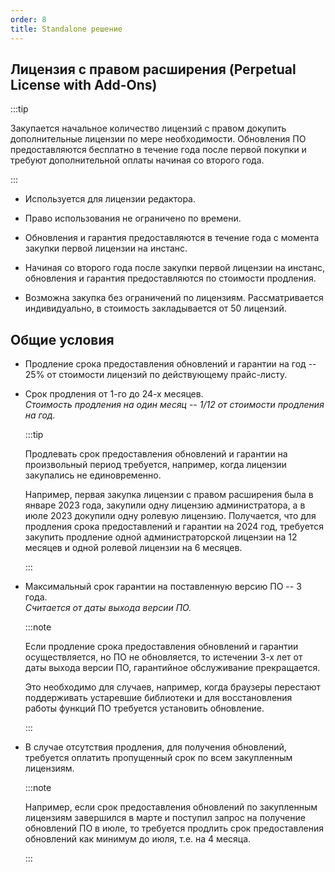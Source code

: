 ```yaml
---
order: 8
title: Standalone решение
---
```


## Лицензия с правом расширения (Perpetual License with Add-Ons)

:::tip 

Закупается начальное количество лицензий с правом докупить дополнительные лицензии по мере необходимости. Обновления ПО предоставляются бесплатно в течение года после первой покупки и требуют дополнительной оплаты начиная со второго года.

:::

-  Используется для лицензии редактора.

-  Право использования не ограничено по времени.

-  Обновления и гарантия предоставляются в течение года с момента закупки первой лицензии на инстанс.

-  Начиная со второго года после закупки первой лицензии на инстанс, обновления и гарантия предоставляются по стоимости продления.

-  Возможна закупка без ограничений по лицензиям. Рассматривается индивидуально, в стоимость закладывается от 50 лицензий.

## Общие условия

-  Продление срока предоставления обновлений и гарантии на год -- 25% от стоимости лицензий по действующему прайс-листу.

-  Срок продления от 1-го до 24-х месяцев.\
   *Стоимость продления на один месяц -- 1/12 от стоимости продления на год.*

   :::tip 

   Продлевать срок предоставления обновлений и гарантии на произвольный период требуется, например, когда лицензии закупались не единовременно.

   Например, первая закупка лицензии с правом расширения была в январе 2023 года, закупили одну лицензию администратора, а в июле 2023 докупили одну ролевую лицензию. Получается, что для продления срока предоставлений и гарантии на 2024 год, требуется закупить продление одной администраторской лицензии на 12 месяцев и одной ролевой лицензии на 6 месяцев.

   :::

-  Максимальный срок гарантии на поставленную версию ПО -- 3 года.\
   *Считается от даты выхода версии ПО.*

   :::note 

   Если продление срока предоставления обновлений и гарантии осуществляется, но ПО не обновляется, то истечении 3-х лет от даты выхода версии ПО, гарантийное обслуживание прекращается.

   Это необходимо для случаев, например, когда браузеры перестают поддерживать устаревшие библиотеки и для восстановления работы функций ПО требуется установить обновление.

   :::

-  В случае отсутствия продления, для получения обновлений, требуется оплатить пропущенный срок по всем закупленным лицензиям.

   :::note 

   Например, если срок предоставления обновлений по закупленным лицензиям завершился в марте и поступил запрос на получение обновлений ПО в июле, то требуется продлить срок предоставления обновлений как минимум до июля, т.е. на 4 месяца.

   :::